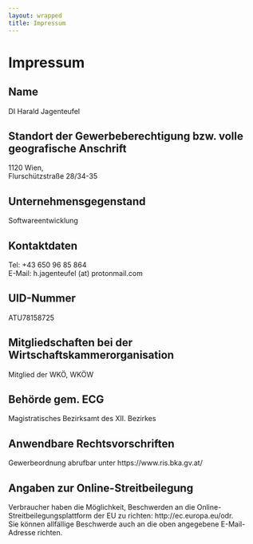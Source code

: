 ```yaml
---
layout: wrapped
title: Impressum
---
```


<h1>Impressum</h1>

<h2>Name</h2>
DI Harald Jagenteufel

<h2>Standort der Gewerbeberechtigung bzw. volle geografische Anschrift</h2>
1120 Wien,<br>
Flurschützstraße 28/34-35

<h2>Unternehmensgegenstand</h2>
Softwareentwicklung

<h2>Kontaktdaten</h2>
Tel: +43 650 96 85 864<br>
E-Mail: h.jagenteufel (at) protonmail.com

<h2>UID-Nummer</h2>
ATU78158725

<h2>Mitgliedschaften bei der Wirtschaftskammerorganisation</h2>
Mitglied der WKÖ, WKÖW

<h2>Behörde gem. ECG</h2>
Magistratisches Bezirksamt des XII. Bezirkes

<h2>Anwendbare Rechtsvorschriften</h2>
Gewerbeordnung abrufbar unter https://www.ris.bka.gv.at/

<h2>Angaben zur Online-Streitbeilegung</h2>
Verbraucher haben die Möglichkeit, Beschwerden an die Online-Streitbeilegungsplattform der EU zu richten: http://ec.europa.eu/odr. <br>
Sie können allfällige Beschwerde auch an die oben angegebene E-Mail-Adresse richten.

